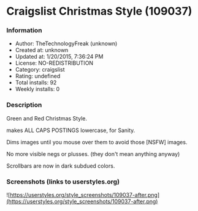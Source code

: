 # Craigslist Christmas Style (109037)

### Information
- Author: TheTechnologyFreak (unknown)
- Created at: unknown
- Updated at: 1/20/2015, 7:36:24 PM
- License: NO-REDISTRIBUTION
- Category: craigslist
- Rating: undefined
- Total installs: 92
- Weekly installs: 0


### Description
Green and Red Christmas Style. 

makes ALL CAPS POSTINGS lowercase, for Sanity. 

Dims images until you mouse over them to avoid those [NSFW] images. 

No more visible negs or plusses. (they don't mean anything anyway)

Scrollbars are now in dark subdued colors.


### Screenshots (links to userstyles.org)
![https://userstyles.org/style_screenshots/109037-after.png](https://userstyles.org/style_screenshots/109037-after.png)


